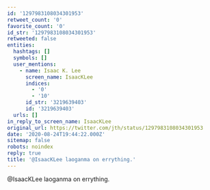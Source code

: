 ```yaml
---
id: '1297983108034301953'
retweet_count: '0'
favorite_count: '0'
id_str: '1297983108034301953'
retweeted: false
entities:
  hashtags: []
  symbols: []
  user_mentions:
    - name: Isaac K. Lee
      screen_name: IsaacKLee
      indices:
        - '0'
        - '10'
      id_str: '3219639403'
      id: '3219639403'
  urls: []
in_reply_to_screen_name: IsaacKLee
original_url: https://twitter.com/jth/status/1297983108034301953
date: '2020-08-24T19:44:22.000Z'
sitemap: false
robots: noindex
reply: true
title: '@IsaacKLee laoganma on errything.'
---
```


@IsaacKLee laoganma on errything.
